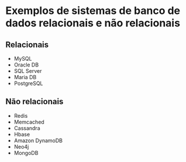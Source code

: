 # Exemplos de sistemas de banco de dados relacionais e não relacionais

## Relacionais 
-  MySQL
-  Oracle DB
-  SQL Server
-  Maria DB
-  PostgreSQL

## Não relacionais
- Redis
- Memcached
- Cassandra
- Hbase
- Amazon DynamoDB
- Neo4j
- MongoDB
